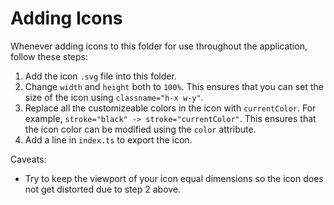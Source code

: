 # Adding Icons

Whenever adding icons to this folder for use throughout the application, follow these steps:

1. Add the icon `.svg` file into this folder.
2. Change `width` and `height` both to `100%`. This ensures that you can set the size of the icon using `classname="h-x w-y"`.
3. Replace all the customizeable colors in the icon with `currentColor`. For example, `stroke="black" -> stroke="currentColor"`. This ensures that the icon color can be modified using the `color` attribute.
4. Add a line in `index.ts` to export the icon.

Caveats:

- Try to keep the viewport of your icon equal dimensions so the icon does not get distorted due to step 2 above.
